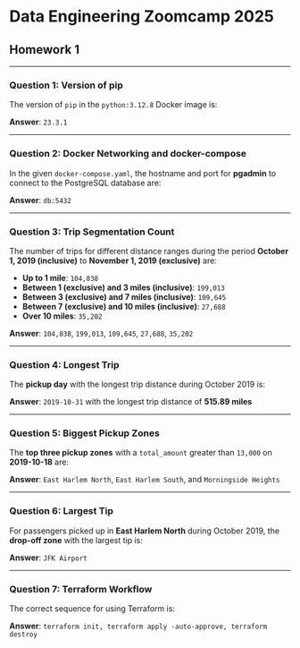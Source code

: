 # **Data Engineering Zoomcamp 2025**

## **Homework 1**

---

### **Question 1: Version of pip**
The version of `pip` in the `python:3.12.8` Docker image is:

**Answer**: `23.3.1`

---

### **Question 2: Docker Networking and docker-compose**
In the given `docker-compose.yaml`, the hostname and port for **pgadmin** to connect to the PostgreSQL database are:

**Answer**: `db:5432`

---

### **Question 3: Trip Segmentation Count**
The number of trips for different distance ranges during the period **October 1, 2019 (inclusive)** to **November 1, 2019 (exclusive)** are:

- **Up to 1 mile**: `104,838`
- **Between 1 (exclusive) and 3 miles (inclusive)**: `199,013`
- **Between 3 (exclusive) and 7 miles (inclusive)**: `109,645`
- **Between 7 (exclusive) and 10 miles (inclusive)**: `27,688`
- **Over 10 miles**: `35,202`

**Answer**: `104,838`, `199,013`, `109,645`, `27,688`, `35,202`

---

### **Question 4: Longest Trip**
The **pickup day** with the longest trip distance during October 2019 is:

**Answer**: `2019-10-31` with the longest trip distance of **515.89 miles**

---

### **Question 5: Biggest Pickup Zones**
The **top three pickup zones** with a `total_amount` greater than `13,000` on **2019-10-18** are:

**Answer**: `East Harlem North`, `East Harlem South`, and `Morningside Heights`

---

### **Question 6: Largest Tip**
For passengers picked up in **East Harlem North** during October 2019, the **drop-off zone** with the largest tip is:

**Answer**: `JFK Airport`

---

### **Question 7: Terraform Workflow**
The correct sequence for using Terraform is:

**Answer**: `terraform init, terraform apply -auto-approve, terraform destroy`

